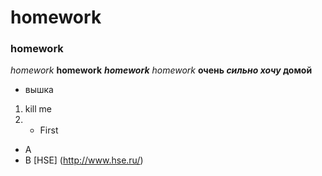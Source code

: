 # homework
### homework
*homework*
**homework**
***homework***
_homework_
**очень *сильно хочу* домой**
+ вышка
1. kill me
2. + First
  + A
  + B
  [HSE] (http://www.hse.ru/)
